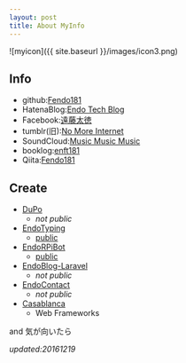```yaml
---
layout: post
title: About MyInfo
---
```


![myicon]({{ site.baseurl }}/images/icon3.png)

## Info  

- github:[Fendo181](https://github.com/Fendo181)  
- HatenaBlog:[Endo Tech Blog](http://kikuchi1201.hateblo.jp/)  
- Facebook:[遠藤太徳](https://www.facebook.com/profile.php?id=100005137202491)  
- tumblr(旧):[No More Internet](https://endog2.tumblr.com/)
- SoundCloud:[Music Music Music](https://music-3.tumblr.com/)  
- booklog:[enft181](http://booklog.jp/users/enft181)  
- Qiita:[Fendo181](http://qiita.com/Fendo181)  

## Create

- [DuPo](https://github.com/Fendo181/DuPo)
  - _not public_
- [EndoTyping](https://github.com/Fendo181/EndoTyping)
  - [public](https://desolate-hamlet-48622.herokuapp.com/)
- [EndoRPiBot](https://github.com/Fendo181/EndoRPiBot)
  - [public](https://twitter.com/endo_RPi)
- [EndoBlog-Laravel](https://github.com/Fendo181/EndoBlog-Laravel)
  - _not public_
- [EndoContact](https://github.com/Fendo181/EndoContact_FuelPHP)
  - _not public_
- [Casablanca](https://github.com/Fendo181/Casablanca_MVC)
  - Web Frameworks

and 気が向いたら

_updated:20161219_
